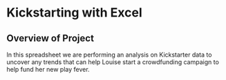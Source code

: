 # Kickstarting with Excel
## Overview of Project 
In this spreadsheet we are performing an analysis on Kickstarter data to uncover any trends that can help Louise start a crowdfunding campaign to help fund her new play fever. 
